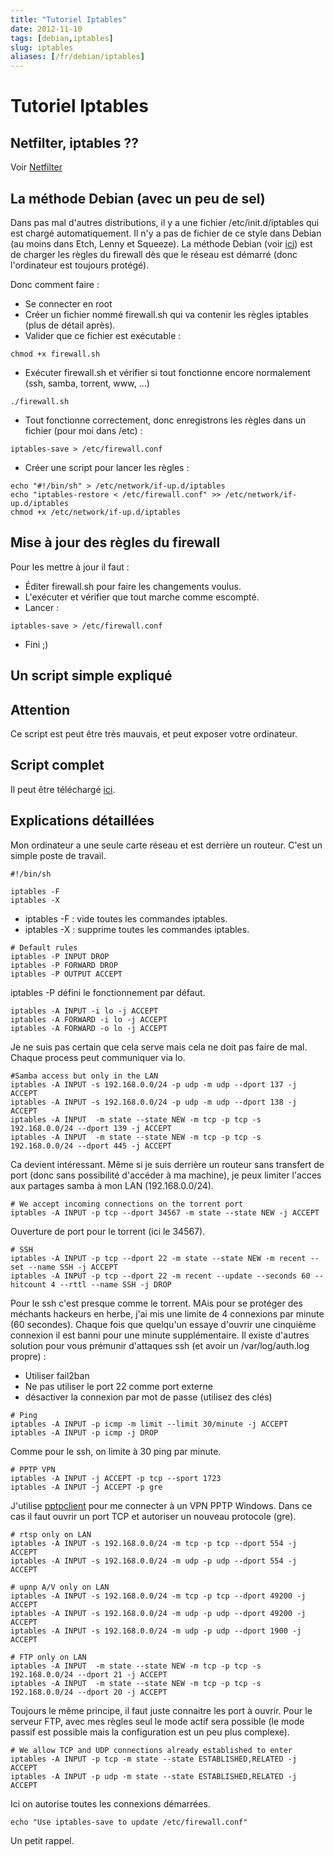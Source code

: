 ```yaml
---
title: "Tutoriel Iptables"
date: 2012-11-10
tags: [debian,iptables]
slug: iptables
aliases: [/fr/debian/iptables]
---
```

# Tutoriel Iptables

## Netfilter, iptables ??
Voir [Netfilter](http://fr.wikipedia.org/wiki/Special:Search?search=Netfilter)

## La méthode Debian (avec un peu de sel)

Dans pas mal d'autres distributions, il y a une fichier /etc/init.d/iptables qui est chargé automatiquement. Il n'y a pas de fichier de ce style dans Debian (au moins dans Etch, Lenny et Squeeze). La méthode Debian (voir [ici](http://www.debian-administration.org/articles/445)) est de charger les règles du firewall dès que le réseau est démarré (donc l'ordinateur est toujours protégé).

Donc comment faire :

*	Se connecter en root
*	Créer un fichier nommé firewall.sh qui va contenir les règles iptables (plus de détail après).
*	Valider que ce fichier est exécutable :

```
chmod +x firewall.sh
```

*	Exécuter firewall.sh et vérifier si tout fonctionne encore normalement (ssh, samba, torrent, www, ...)

```
./firewall.sh
```

*	Tout fonctionne correctement, donc enregistrons les règles dans un fichier (pour moi dans /etc) :

```
iptables-save > /etc/firewall.conf
```

*	Créer une script pour lancer les règles :

```
echo "#!/bin/sh" > /etc/network/if-up.d/iptables 
echo "iptables-restore < /etc/firewall.conf" >> /etc/network/if-up.d/iptables 
chmod +x /etc/network/if-up.d/iptables 
```

## Mise à jour des règles du firewall

Pour les mettre à jour il faut :

*	Éditer firewall.sh pour faire les changements voulus.
*	L'exécuter et vérifier que tout marche comme escompté.
*	Lancer :

```
iptables-save > /etc/firewall.conf
```

*	Fini ;)

## Un script simple expliqué

## Attention
Ce script est peut être très mauvais, et peut exposer votre ordinateur.

## Script complet

Il peut être téléchargé [ici](/en/debian/iptables-script).

## Explications détaillées

Mon ordinateur a une seule carte réseau et est derrière un routeur. C'est un simple poste de travail.

```
#!/bin/sh

iptables -F
iptables -X
```

*	iptables -F : vide toutes les commandes iptables.
*	iptables -X : supprime toutes les commandes iptables.

```
# Default rules
iptables -P INPUT DROP
iptables -P FORWARD DROP
iptables -P OUTPUT ACCEPT
```

iptables -P défini le fonctionnement par défaut.

```
iptables -A INPUT -i lo -j ACCEPT
iptables -A FORWARD -i lo -j ACCEPT
iptables -A FORWARD -o lo -j ACCEPT
```

Je ne suis pas certain que cela serve mais cela ne doit pas faire de mal. Chaque process peut communiquer via lo.

```
#Samba access but only in the LAN
iptables -A INPUT -s 192.168.0.0/24 -p udp -m udp --dport 137 -j ACCEPT
iptables -A INPUT -s 192.168.0.0/24 -p udp -m udp --dport 138 -j ACCEPT
iptables -A INPUT  -m state --state NEW -m tcp -p tcp -s 192.168.0.0/24 --dport 139 -j ACCEPT
iptables -A INPUT  -m state --state NEW -m tcp -p tcp -s 192.168.0.0/24 --dport 445 -j ACCEPT
```

Ca devient intéressant. Même si je suis derrière un routeur sans transfert de port (donc sans possibilité d'accéder à ma machine), je peux limiter l'acces aux partages samba à mon LAN (192.168.0.0/24).

```
# We accept incoming connections on the torrent port
iptables -A INPUT -p tcp --dport 34567 -m state --state NEW -j ACCEPT
```

Ouverture de port pour le torrent (ici le 34567).

```
# SSH
iptables -A INPUT -p tcp --dport 22 -m state --state NEW -m recent --set --name SSH -j ACCEPT
iptables -A INPUT -p tcp --dport 22 -m recent --update --seconds 60 --hitcount 4 --rttl --name SSH -j DROP
```

Pour le ssh c'est presque comme le torrent. MAis pour se protéger des méchants hackeurs en herbe, j'ai mis une limite de 4 connexions par minute (60 secondes). Chaque fois que quelqu'un essaye d'ouvrir une cinquième connexion il est banni pour une minute supplémentaire. Il existe d'autres solution pour vous prémunir d'attaques ssh (et avoir un /var/log/auth.log propre) :

*	Utiliser fail2ban
*	Ne pas utiliser le port 22 comme port externe
*	désactiver la connexion par mot de passe (utilisez des clés)

```
# Ping
iptables -A INPUT -p icmp -m limit --limit 30/minute -j ACCEPT
iptables -A INPUT -p icmp -j DROP
```

Comme pour le ssh, on limite à 30 ping par minute.

```
# PPTP VPN
iptables -A INPUT -j ACCEPT -p tcp --sport 1723
iptables -A INPUT -j ACCEPT -p gre
```

J'utilise [pptpclient](http://pptpclient.sourceforge.net/) pour me connecter à un VPN PPTP Windows. Dans ce cas il faut ouvrir un port TCP et autoriser un nouveau protocole (gre).

```
# rtsp only on LAN
iptables -A INPUT -s 192.168.0.0/24 -m tcp -p tcp --dport 554 -j ACCEPT
iptables -A INPUT -s 192.168.0.0/24 -m udp -p udp --dport 554 -j ACCEPT

# upnp A/V only on LAN
iptables -A INPUT -s 192.168.0.0/24 -m tcp -p tcp --dport 49200 -j ACCEPT
iptables -A INPUT -s 192.168.0.0/24 -m udp -p udp --dport 49200 -j ACCEPT
iptables -A INPUT -s 192.168.0.0/24 -m udp -p udp --dport 1900 -j ACCEPT

# FTP only on LAN
iptables -A INPUT  -m state --state NEW -m tcp -p tcp -s 192.168.0.0/24 --dport 21 -j ACCEPT
iptables -A INPUT  -m state --state NEW -m tcp -p tcp -s 192.168.0.0/24 --dport 20 -j ACCEPT
```

Toujours le même principe, il faut juste connaitre les port à ouvrir. Pour le serveur FTP, avec mes règles seul le mode actif sera possible (le mode passif est possible mais la configuration est un peu plus complexe).

```
# We allow TCP and UDP connections already established to enter
iptables -A INPUT -p tcp -m state --state ESTABLISHED,RELATED -j ACCEPT
iptables -A INPUT -p udp -m state --state ESTABLISHED,RELATED -j ACCEPT
```

Ici on autorise toutes les connexions démarrées.

```
echo "Use iptables-save to update /etc/firewall.conf"
```

Un petit rappel.

